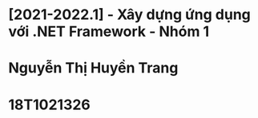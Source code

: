 # [2021-2022.1] - Xây dựng ứng dụng với .NET Framework - Nhóm 1

# Nguyễn Thị Huyền Trang

# 18T1021326
